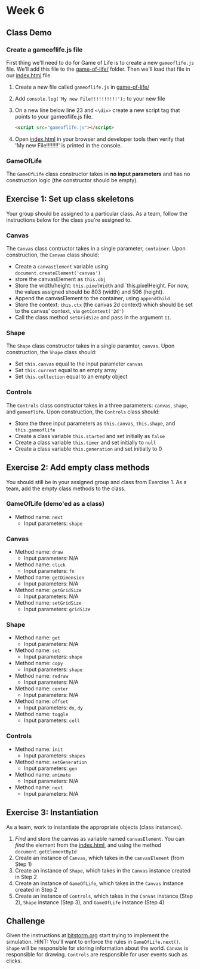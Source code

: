 # Week 6

## Class Demo

### Create a gameoflife.js file

First thing we'll need to do for Game of Life is to create a new `gameoflife.js`
file. We'll add this file to the [game-of-life/](/game-of-life) folder. Then
we'll load that file in our [index.html](/game-of-life/index.html) file.

1.  Create a new file called `gameoflife.js` in [game-of-life/](/game-of-life)
2.  Add `console.log('My new File!!!!!!!!!!');` to your new file
3.  On a new line below line 23 and `<\div>` create a new script tag that points
    to your gameoflife.js file.

    ```html
    <script src="gameoflife.js"></script>
    ```

4.  Open [index.html](/game-of-life/index.html) in your browser and developer
    tools then verify that 'My new File!!!!!!!!' is printed in the console.

### GameOfLife

The `GameOfLife` class constructor takes in **no input parameters** and has no
construction logic (the constructor should be empty).

## Exercise 1: Set up class skeletons

Your group should be assigned to a particular class. As a team, follow the
instructions below for the class you're assigned to.

### Canvas

The `Canvas` class contructor takes in a single parameter, `container`. Upon
construction, the `Canvas` class should:

*   Create a `canvasElement` variable using `document.createElement('canvas')`
*   store the canvasElement as `this.obj`
*   Store the width/height: `this.pixelWidth` and `this.pixelHeight.  For now,
    the values assigned should be 803 (width) and 506 (height).
*   Append the canvasElement to the container, using `appendChild`
*   Store the context: `this.ctx` (the canvas 2d context) which should be set
    to the canvas' context, via `getContext('2d')`
*   Call the class method `setGridSize` and pass in the argument `11`.

### Shape
The `Shape` class constructor takes in a single paramter, `canvas`. Upon
construction, the `Shape` class should:

*   Set `this.canvas` equal to the input parameter `canvas`
*   Set `this.current` equal to an empty array
*   Set `this.collection` equal to an empty object

### Controls
The `Controls` class constructor takes in a three parameters: `canvas`,
`shape`, and `gameoflife`. Upon construction, the `Controls` class should:

*   Store the three input parameters as `this.canvas`, `this.shape`, and
    `this.gameoflife`
*   Create a class variable `this.started` and set initially as `false`
*   Create a class variable `this.timer` and set initially to `null`
*   Create a class variable `this.generation` and set initially to 0

## Exercise 2: Add empty class methods

You should still be in your assigned group and class from Exercise 1. As a
team, add the empty class methods to the class.

### GameOfLife (demo'ed as a class)
*   Method name: `next`
    *   Input parameters: `shape`

### Canvas
*   Method name: `draw`
    *   Input parameters: N/A
*   Method name: `click`
    *   Input parameters: `fn`
*   Method name: `getDimension` 
    *   Input parameters: N/A
*   Method name: `getGridSize`
    *   Input parameters: N/A
*   Method name: `setGridSize`
    *   Input parameters: `gridSize`

### Shape
*   Method name: `get`
    *   Input parameters: N/A
*   Method name: `set`
    *   Input parameters: `shape`
*   Method name: `copy`
    *   Input parameters: `shape`
*   Method name: `redraw`
    *   Input parameters: N/A
*   Method name: `center`
    *   Input parameters: N/A
*   Method name: `offset`
    *   Input parameters: `dx`, `dy`
*   Method name: `toggle`
    *   Input parameters: `cell`

### Controls
*   Method name: `init`
    *   Input parameters: `shapes`
*   Method name: `setGeneration`
    *   Input parameters: `gen`
*   Method name: `animate`
    *   Input parameters: N/A
*   Method name: `next`
    *   Input parameters: N/A

## Exercise 3: Instantiation

As a team, work to instantiate the appropriate objects (class instances).

1.  *Find* and store the canvas as variable named `canvasElement`. You can
    *find* the element from the [index.html](/gameoflife/index.html), and using
    the method `document.getElementById`
2.  Create an instance of `Canvas`, which takes in the `canvasElement` (from Step 1)
3.  Create an instance of `Shape`, which takes in the `Canvas` instance created
    in Step 2
4.  Create an instance of `GameOfLife`, which takes in the `Canvas` instance
    created in Step 2
5.  Create an instance of `Controls`, which takes in the `Canvas` instance (Step
    2), `Shape` instance (Step 3), and `GameOfLife` instance (Step 4)

## Challenge

Given the instructions at [bitstorm.org](https://bitstorm.org/gameoflife/) start
trying to implement the simulation. HINT: You'll want to enforce the rules in
`GameOfLife.next()`. `Shape` will be responsible for storing information about the
world. `Canvas` is responsible for drawing. `Controls` are responsible for user
events such  as clicks.
